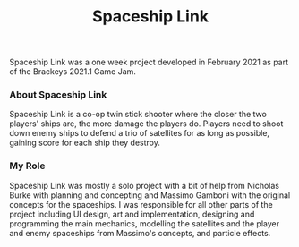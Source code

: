 ﻿---
layout: project
title: Spaceship Link
year: 2021
genre: Twin-stick Shooter
roles: Design, Art, Programming
featureimage: /assets/images/projects/spaceshiplink.jpg
animatedimage: /assets/images/projects/spaceshiplink.jpg
galleryimages:
 - /assets/images/projects/spaceshiplink.jpg
 - /assets/images/projects/spaceshiplink1.jpg
downloadlinks:
  - https://ghostentity12.itch.io/spaceship-link
team:
  - Nicholas Burke
  - Massimo Gamboni
---

Spaceship Link was a one week project developed in February 2021 as part of the Brackeys 2021.1 Game Jam.

### About Spaceship Link
Spaceship Link is a co-op twin stick shooter where the closer the two players' ships are, the more damage the players do. Players need to shoot down enemy ships to defend a trio of satellites for as long as possible, gaining score for each ship they destroy.

### My Role
Spaceship Link was mostly a solo project with a bit of help from Nicholas Burke with planning and concepting and Massimo Gamboni with the original concepts for the spaceships. I was responsible for all other parts of the project including UI design, art and implementation, designing and programming the main mechanics, modelling the satellites and the player and enemy spaceships from Massimo's concepts, and particle effects.